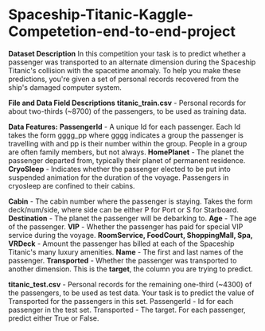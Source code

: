 # Spaceship-Titanic-Kaggle-Competetion-end-to-end-project

**Dataset Description**
In this competition your task is to predict whether a passenger was transported to an alternate dimension during the Spaceship Titanic's collision with the spacetime anomaly. To help you make these predictions, you're given a set of personal records recovered from the ship's damaged computer system.


**File and Data Field Descriptions**
**titanic_train.csv** - Personal records for about two-thirds (~8700) of the passengers, to be used as training data.

**Data Features:**
**PassengerId** - A unique Id for each passenger. Each Id takes the form gggg_pp where gggg indicates a group the passenger is travelling with and pp is their number within the group. People in a group are often family members, but not always.
**HomePlanet** - The planet the passenger departed from, typically their planet of permanent residence.
**CryoSleep** - Indicates whether the passenger elected to be put into suspended animation for the duration of the voyage. Passengers in cryosleep are confined to their cabins.



**Cabin** - The cabin number where the passenger is staying. Takes the form deck/num/side, where side can be either P for Port or S for Starboard.
**Destination** - The planet the passenger will be debarking to.
**Age** - The age of the passenger.
**VIP** - Whether the passenger has paid for special VIP service during the voyage.
**RoomService, FoodCourt, ShoppingMall, Spa, VRDeck** - Amount the passenger has billed at each of the Spaceship Titanic's many luxury amenities.
**Name** - The first and last names of the passenger.
**Transported** - Whether the passenger was transported to another dimension. This is the **target**, the column you are trying to predict.

**titanic_test.csv** - Personal records for the remaining one-third (~4300) of the passengers, to be used as test data. Your task is to predict the value of Transported for the passengers in this set.
PassengerId - Id for each passenger in the test set.
Transported - The target. For each passenger, predict either True or False.
